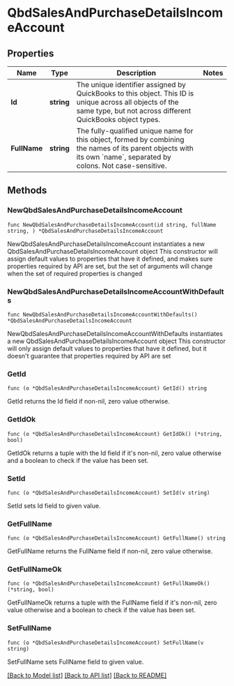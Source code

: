 # QbdSalesAndPurchaseDetailsIncomeAccount

## Properties

Name | Type | Description | Notes
------------ | ------------- | ------------- | -------------
**Id** | **string** | The unique identifier assigned by QuickBooks to this object. This ID is unique across all objects of the same type, but not across different QuickBooks object types. | 
**FullName** | **string** | The fully-qualified unique name for this object, formed by combining the names of its parent objects with its own &#x60;name&#x60;, separated by colons. Not case-sensitive. | 

## Methods

### NewQbdSalesAndPurchaseDetailsIncomeAccount

`func NewQbdSalesAndPurchaseDetailsIncomeAccount(id string, fullName string, ) *QbdSalesAndPurchaseDetailsIncomeAccount`

NewQbdSalesAndPurchaseDetailsIncomeAccount instantiates a new QbdSalesAndPurchaseDetailsIncomeAccount object
This constructor will assign default values to properties that have it defined,
and makes sure properties required by API are set, but the set of arguments
will change when the set of required properties is changed

### NewQbdSalesAndPurchaseDetailsIncomeAccountWithDefaults

`func NewQbdSalesAndPurchaseDetailsIncomeAccountWithDefaults() *QbdSalesAndPurchaseDetailsIncomeAccount`

NewQbdSalesAndPurchaseDetailsIncomeAccountWithDefaults instantiates a new QbdSalesAndPurchaseDetailsIncomeAccount object
This constructor will only assign default values to properties that have it defined,
but it doesn't guarantee that properties required by API are set

### GetId

`func (o *QbdSalesAndPurchaseDetailsIncomeAccount) GetId() string`

GetId returns the Id field if non-nil, zero value otherwise.

### GetIdOk

`func (o *QbdSalesAndPurchaseDetailsIncomeAccount) GetIdOk() (*string, bool)`

GetIdOk returns a tuple with the Id field if it's non-nil, zero value otherwise
and a boolean to check if the value has been set.

### SetId

`func (o *QbdSalesAndPurchaseDetailsIncomeAccount) SetId(v string)`

SetId sets Id field to given value.


### GetFullName

`func (o *QbdSalesAndPurchaseDetailsIncomeAccount) GetFullName() string`

GetFullName returns the FullName field if non-nil, zero value otherwise.

### GetFullNameOk

`func (o *QbdSalesAndPurchaseDetailsIncomeAccount) GetFullNameOk() (*string, bool)`

GetFullNameOk returns a tuple with the FullName field if it's non-nil, zero value otherwise
and a boolean to check if the value has been set.

### SetFullName

`func (o *QbdSalesAndPurchaseDetailsIncomeAccount) SetFullName(v string)`

SetFullName sets FullName field to given value.



[[Back to Model list]](../README.md#documentation-for-models) [[Back to API list]](../README.md#documentation-for-api-endpoints) [[Back to README]](../README.md)


